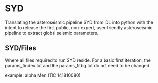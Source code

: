 # SYD
Translating the asteroseismic pipeline SYD from IDL into python with the intent to release the first public, non-expert, user-friendly asteroseismic pipeline to extract global seismic parameters.

## SYD/Files
Where all files required to run SYD reside. For a basic first iteration, the params_findex.txt and the params_fitbg.txt do not need to be changed.

example: alpha Men (TIC 141810080)

